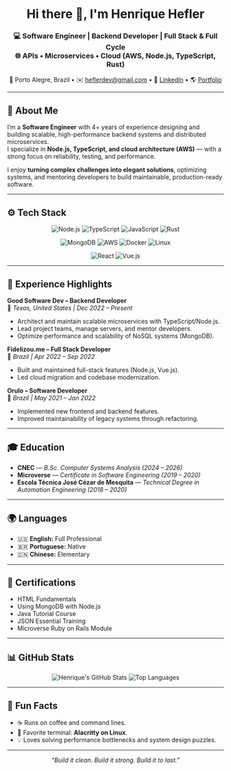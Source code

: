 <!-- Profile Header -->
<h1 align="center">Hi there 👋, I'm Henrique Hefler</h1>

<h3 align="center">
💻 Software Engineer | Backend Developer | Full Stack & Full Cycle <br/>
🌐 APIs • Microservices • Cloud (AWS, Node.js, TypeScript, Rust)
</h3>

<p align="center">
  📍 Porto Alegre, Brazil • ✉️ <a href="mailto:heflerdev@gmail.com">heflerdev@gmail.com</a> •  
  🔗 <a href="https://www.linkedin.com/in/heflerdev" target="_blank">LinkedIn</a> •  
  🌎 <a href="https://heflerdev.github.io/" target="_blank">Portfolio</a>
</p>

---

## 🧠 About Me

I’m a **Software Engineer** with 4+ years of experience designing and building scalable, high-performance backend systems and distributed microservices.  
I specialize in **Node.js, TypeScript, and cloud architecture (AWS)** — with a strong focus on reliability, testing, and performance.

I enjoy **turning complex challenges into elegant solutions**, optimizing systems, and mentoring developers to build maintainable, production-ready software.

---

## ⚙️ Tech Stack

<div align="center">

<!-- Languages & Frameworks -->
![Node.js](https://img.shields.io/badge/Node.js-43853D?style=for-the-badge&logo=node.js&logoColor=white)
![TypeScript](https://img.shields.io/badge/TypeScript-007ACC?style=for-the-badge&logo=typescript&logoColor=white)
![JavaScript](https://img.shields.io/badge/JavaScript-F7DF1E?style=for-the-badge&logo=javascript&logoColor=black)
![Rust](https://img.shields.io/badge/Rust-000000?style=for-the-badge&logo=rust&logoColor=white)

<!-- Backend & Infra -->
![MongoDB](https://img.shields.io/badge/MongoDB-4EA94B?style=for-the-badge&logo=mongodb&logoColor=white)
![AWS](https://img.shields.io/badge/AWS-232F3E?style=for-the-badge&logo=amazon-aws&logoColor=white)
![Docker](https://img.shields.io/badge/Docker-2496ED?style=for-the-badge&logo=docker&logoColor=white)
![Linux](https://img.shields.io/badge/Linux-FCC624?style=for-the-badge&logo=linux&logoColor=black)

<!-- Frontend -->
![React](https://img.shields.io/badge/React-20232A?style=for-the-badge&logo=react&logoColor=61DAFB)
![Vue.js](https://img.shields.io/badge/Vue.js-35495E?style=for-the-badge&logo=vue.js&logoColor=4FC08D)

</div>

---

## 🚀 Experience Highlights

**Good Software Dev – Backend Developer**  
📍 *Texas, United States | Dec 2022 – Present*  
- Architect and maintain scalable microservices with TypeScript/Node.js.  
- Lead project teams, manage servers, and mentor developers.  
- Optimize performance and scalability of NoSQL systems (MongoDB).  

**Fidelizou.me – Full Stack Developer**  
📍 *Brazil | Apr 2022 – Sep 2022*  
- Built and maintained full-stack features (Node.js, Vue.js).  
- Led cloud migration and codebase modernization.  

**Orulo – Software Developer**  
📍 *Brazil | May 2021 – Jan 2022*  
- Implemented new frontend and backend features.  
- Improved maintainability of legacy systems through refactoring.  

---

## 🎓 Education

- **CNEC** — *B.Sc. Computer Systems Analysis (2024 – 2026)*  
- **Microverse** — *Certificate in Software Engineering (2019 – 2020)*  
- **Escola Técnica José Cézar de Mesquita** — *Technical Degree in Automation Engineering (2018 – 2020)*  

---

## 🌍 Languages

- 🇺🇸 **English:** Full Professional  
- 🇧🇷 **Portuguese:** Native  
- 🇨🇳 **Chinese:** Elementary  

---

## 🏅 Certifications

- HTML Fundamentals  
- Using MongoDB with Node.js  
- Java Tutorial Course  
- JSON Essential Training  
- Microverse Ruby on Rails Module  

---

## 📊 GitHub Stats

<div align="center">

![Henrique's GitHub Stats](https://github-readme-stats.vercel.app/api?username=heflerdev&show_icons=true&theme=tokyonight&hide_border=true&count_private=true)
![Top Languages](https://github-readme-stats.vercel.app/api/top-langs/?username=heflerdev&layout=compact&theme=tokyonight&hide_border=true)

</div>

---

## 🧩 Fun Facts

- ☕ Runs on coffee and command lines.  
- 🐧 Favorite terminal: **Alacritty on Linux**.  
- 💡 Loves solving performance bottlenecks and system design puzzles.  

---

<p align="center">
  <i>“Build it clean. Build it strong. Build it to last.”</i>  
</p>

